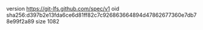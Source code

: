 version https://git-lfs.github.com/spec/v1
oid sha256:d397b2e13fda6ce6d81ff82c7c926863664894d47862677360e7db78e99f2a89
size 1082
